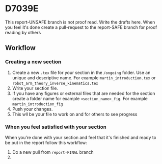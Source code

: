 # D7039E
This report-UNSAFE branch is not proof read. 
Write the drafts here. When you feel it's done create a pull-request to the report-SAFE branch for proof reading by others

## Workflow
### Creating a new section
1. Create a new `.tex` file for your section in the `/ongoing` folder. Use an unique and descriptive name. For example `martin_introduction.tex` or `robot_arm_theory_inverse_kinematics.tex` 
2. Write your section file.
3. If you have any figures or external files that are needed for the section create a folder name for example `<section_name>_fig`. For example `martin_introduction_fig`
4. Push your changes. 
5. This wll be your file to work on and for others to see progress

### When you feel satisfied with your section
When you're done with your section and feel that it's finished and ready to be put in the report follow this workflow:
1. Do a new pull from `report-FINAL` branch 
2. 



